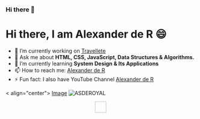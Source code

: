### Hi there 👋

<!--
**asderoyal/asderoyal** is a ✨ _special_ ✨ repository because its `README.md` (this file) appears on your GitHub profile.

Here are some ideas to get you started:

- 🔭 I’m currently working on ...
- 🌱 I’m currently learning ...
- 👯 I’m looking to collaborate on ...
- 🤔 I’m looking for help with ...
- 💬 Ask me about ...
- 📫 How to reach me: ...
- 😄 Pronouns: ...
- ⚡ Fun fact: ...
-->

<h1>Hi there, I am Alexander de R 😄 </h1>

- 🔭 I’m currently working on <a href="https://travellete.com" target="_blank">Travellete</a>
- 💬 Ask me about <strong>HTML, CSS, JavaScript, Data Structures & Algorithms.</strong>
- 🌱 I’m currently learning <strong>System Design & Its Applications</strong>
- 📫 How to reach me: <a href="https://www.linkedin.com/in/alexander-royal/" target="_blank">Alexander de R</a>
- ⚡ Fun fact: I also have YouTube Channel <a href="https://youtube.com/royal-academy" target="_blank">Alexander de R</a>

< align="center">
  <a href="https://www.youtube.com/royal-academy" target="_blank">Image</a>
  <img src="https://github-readme.stats.vercel.app/api?username=asderoyal&show_icons-true" alt="ASDEROYAL">
</p>

<p align="center">
  <a href="https://www.linkedin.com/in/alexander-royal/"><img src"https://cdn.jsdeliver.net/npm/simple-icons@3.0.1/icons/linkedin.svg" height="30" width="30"></a>
</p>
  
